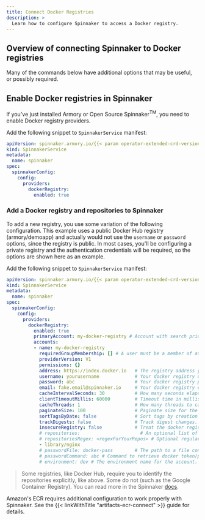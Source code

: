 ```yaml
---
title: Connect Docker Registries
description: >
  Learn how to configure Spinnaker to access a Docker registry.
---
```


## Overview of connecting Spinnaker to Docker registries

Many of the commands below have additional options that may be useful, or
possibly required.

## Enable Docker registries in Spinnaker

If you've just installed Armory or Open Source Spinnaker<sup>TM</sup>, you need to enable Docker registry providers.

Add the following snippet to `SpinnakerService` manifest:

```yaml
apiVersion: spinnaker.armory.io/{{< param operator-extended-crd-version >}}
kind: SpinnakerService
metadata:
  name: spinnaker
spec:
  spinnakerConfig:  
    config:
      providers:
        dockerRegistry:
          enabled: true
```



### Add a Docker registry and repositories to Spinnaker

To add a new registry, you use some variation of the following configuration.
This example uses a public Docker Hub registry (armory/demoapp) and actually
would not use the `username` or `password` options, since the registry is
public.  In most cases, you'll be configuring a private registry and the
authentication credentials will be required, so the options are shown here
as an example.

Add the following snippet to `SpinnakerService` manifest:

```yaml
apiVersion: spinnaker.armory.io/{{< param operator-extended-crd-version >}}
kind: SpinnakerService
metadata:
  name: spinnaker
spec:
  spinnakerConfig:  
    config:
      providers:
        dockerRegistry:
          enabled: true
          primaryAccount: my-docker-registry # Account with search priority. (Required when using a locally deployed registry.)
          accounts:
          - name: my-docker-registry
            requiredGroupMembership: [] # A user must be a member of at least one specified group in order to make changes to this account's cloud resources.
            providerVersion: V1
            permissions: {}
            address: https://index.docker.io   # The registry address you want to pull and deploy images from. For example: index.docker.io - DockerHub quay.io - Quay gcr.io - Google Container Registry (GCR) [us|eu|asia].gcr.io - Regional GCR localhost - Locally deployed registry
            username: yourusername             # Your docker registry username
            password: abc                      # Your docker registry password. This field support "encrypted" secret references.
            email: fake.email@spinnaker.io     # Your docker registry email (often this only needs to be well-formed, rather than be a real address)
            cacheIntervalSeconds: 30           # How many seconds elapse between polling your docker registry. Certain registries are sensitive to over-polling, and larger intervals (e.g. 10 minutes = 600 seconds) are desirable if you're seeing rate limiting.
            clientTimeoutMillis: 60000         # Timeout time in milliseconds for this repository.
            cacheThreads: 1                    # How many threads to cache all provided repos on. Really only useful if you have a ton of repos.
            paginateSize: 100                  # Paginate size for the docker repository _catalog endpoint.
            sortTagsByDate: false              # Sort tags by creation date.
            trackDigests: false                # Track digest changes. This is not recommended as it consumes a high QPM, and most registries are flaky.
            insecureRegistry: false            # Treat the docker registry as insecure (don't validate the ssl cert).
            # repositories:                      # An optional list of repositories to cache images from. If not provided, Spinnaker will attempt to read accessible repositories from the registries _catalog endpoint
            # repositoriesRegex: <regexForYourRepos> # Optional regular expression that specifies what repositories Clouddriver caches images from. This is useful if you add repos frequently. Any new repo that matches the regex gets cached automatically.
            - library/nginx
            # passwordFile: docker-pass        # The path to a file containing your docker password in plaintext (not docker/config.json file). This field support "encryptedFile" secret references.
            # passwordCommand: abc # Command to retrieve docker token/password, commands must be available in environment
            # environment: dev # The environment name for the account. Many accounts can share the same environmen(e.g. dev, test, prod)
```

>Some registries, like Docker Hub, require you to identify the
repositories explicitly, like above.  Some do not (such as the Google
Container Registry).  You can read more in the Spinnaker [docs](https://www.spinnaker.io/setup/install/providers/docker-registry/).

Amazon's ECR requires additional configuration to work properly with Spinnaker.
See the {{< linkWithTitle "artifacts-ecr-connect" >}} guide for details.
